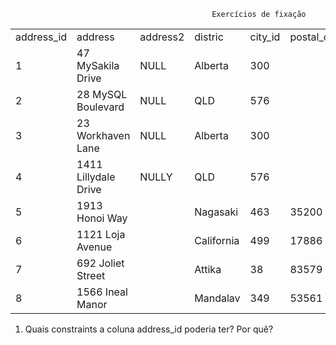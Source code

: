                                                  Exercícios de fixação


<table>
  <tr>
    <td>address_id</td>
    <td>address</td>
    <td>address2</td>
    <td>distric</td>
    <td>city_id</td>
    <td>postal_code</td>
    <td>phone</td>
  </tr>
  <tr>
   <td>1</td>
   <td>47 MySakila Drive</td>
   <td>NULL</td>
   <td>Alberta</td>
   <td>300</td>
   <td></td>
   <td></td>
  </tr>
    <tr>
   <td>2</td>
   <td>28 MySQL Boulevard</td>
   <td>NULL</td>
   <td>QLD</td>
   <td>576</td>
   <td></td>
   <td></td>
  </tr>
      <tr>
   <td>3</td>
   <td>23 Workhaven Lane</td>
   <td>NULL</td>
   <td>Alberta</td>
   <td>300</td>
   <td></td>
   <td>14033335568</td>
  </tr>
      <tr>
   <td>4</td>
   <td>1411 Lillydale Drive</td>
   <td>NULLY</td>
   <td>QLD</td>
   <td>576</td>
   <td></td>
   <td>6172235589</td>
  </tr>
      <tr>
   <td>5</td>
   <td>1913 Honoi Way</td>
   <td></td>
   <td>Nagasaki</td>
   <td>463</td>
   <td>35200</td>
   <td>28303384290</td>
  </tr>
      <tr>
   <td>6</td>
   <td>1121 Loja Avenue</td>
   <td></td>
   <td>California</td>
   <td>499</td>
   <td>17886</td>
   <td>838635286649</td>
  </tr>
      <tr>
   <td>7</td>
   <td>692 Joliet Street</td>
   <td></td>
   <td>Attika</td>
   <td>38</td>
   <td>83579</td>
   <td>448477190408</td>
  </tr>
      <tr>
   <td>8</td>
   <td>1566 Ineal Manor</td>
   <td></td>
   <td>Mandalav</td>
   <td>349</td>
   <td>53561</td>
   <td>705814003527</td>
  </tr>
</table>


1. Quais constraints a coluna address_id poderia ter? Por quê?
                     
